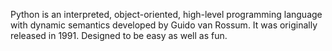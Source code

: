Python is an interpreted, object-oriented, high-level programming language with dynamic semantics developed by Guido van Rossum. It was originally released in 1991. Designed to be easy as well as fun.

